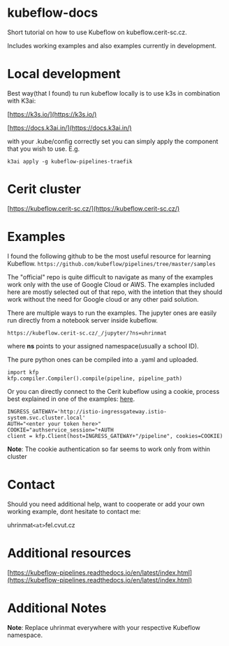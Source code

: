 # kubeflow-docs
Short tutorial on how to use Kubeflow on kubeflow.cerit-sc.cz.

Includes working examples and also examples currently in development.


# Local development
Best way(that I found) tu run kubeflow locally is to use k3s in combination with K3ai:

[https://k3s.io/](https://k3s.io/)

[https://docs.k3ai.in/](https://docs.k3ai.in/)

with your .kube/config correctly set you can simply apply the component that you wish to use. E.g.

`k3ai apply -g kubeflow-pipelines-traefik`

# Cerit cluster

[https://kubeflow.cerit-sc.cz/](https://kubeflow.cerit-sc.cz/)


# Examples
I found the following github to be the most useful resource for learning Kubeflow. 
`https://github.com/kubeflow/pipelines/tree/master/samples`

The "official" repo is quite difficult to navigate as many of the examples work only with the use of Google Cloud or AWS. The examples included here are mostly selected out of that repo, with the intetion that they should work without the need for Google cloud or any other paid solution.


There are multiple ways to run the examples. The jupyter ones are easily run directly from a notebook server inside kubeflow.

`https://kubeflow.cerit-sc.cz/_/jupyter/?ns=uhrinmat`

where **ns** points to your assigned namespace(usually a school ID).


The pure python ones can be compiled into a .yaml and uploaded.

```
import kfp
kfp.compiler.Compiler().compile(pipeline, pipeline_path)
```


Or you can directly connect to the Cerit kubeflow using a cookie, process best explained in one of the examples: [here](in-development/pytorch-samples/Pipeline-Bert.ipynb).

```
INGRESS_GATEWAY='http://istio-ingressgateway.istio-system.svc.cluster.local'
AUTH="<enter your token here>"
COOKIE="authservice_session="+AUTH
client = kfp.Client(host=INGRESS_GATEWAY+"/pipeline", cookies=COOKIE)
```

**Note**: The cookie authentication so far seems to work only from within cluster

# Contact
Should you need additional help, want to cooperate or add your own working example, dont hesitate to contact me:

uhrinmat`<at>`fel.cvut.cz 
# Additional resources
[https://kubeflow-pipelines.readthedocs.io/en/latest/index.html](https://kubeflow-pipelines.readthedocs.io/en/latest/index.html)


# Additional Notes
**Note**: Replace uhrinmat everywhere with your respective Kubeflow namespace.



